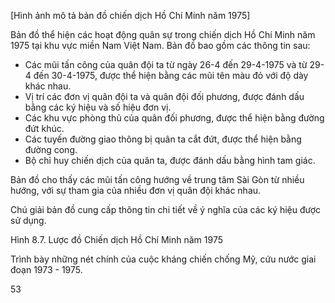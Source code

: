 [Hình ảnh mô tả bản đồ chiến dịch Hồ Chí Minh năm 1975]

Bản đồ thể hiện các hoạt động quân sự trong chiến dịch Hồ Chí Minh năm 1975 tại khu vực miền Nam Việt Nam. Bản đồ bao gồm các thông tin sau:

- Các mũi tấn công của quân đội ta từ ngày 26-4 đến 29-4-1975 và từ 29-4 đến 30-4-1975, được thể hiện bằng các mũi tên màu đỏ với độ dày khác nhau.
- Vị trí các đơn vị quân đội ta và quân đội đối phương, được đánh dấu bằng các ký hiệu và số hiệu đơn vị.
- Các khu vực phòng thủ của quân đối phương, được thể hiện bằng đường đứt khúc.
- Các tuyến đường giao thông bị quân ta cắt đứt, được thể hiện bằng đường cong.
- Bộ chỉ huy chiến dịch của quân ta, được đánh dấu bằng hình tam giác.

Bản đồ cho thấy các mũi tấn công hướng về trung tâm Sài Gòn từ nhiều hướng, với sự tham gia của nhiều đơn vị quân đội khác nhau.

Chú giải bản đồ cung cấp thông tin chi tiết về ý nghĩa của các ký hiệu được sử dụng.

Hình 8.7. Lược đồ Chiến dịch Hồ Chí Minh năm 1975

Trình bày những nét chính của cuộc kháng chiến chống Mỹ, cứu nước giai đoạn 1973 - 1975.

53